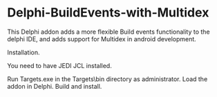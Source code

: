 # Delphi-BuildEvents-with-Multidex

This Delphi addon adds a more flexible Build events functionality to the delphi IDE, and adds support for Multidex in android development.

Installation.

   You need to have JEDI JCL installed.

   Run Targets.exe in the Targets\bin directory as administrator.
   Load the addon in Delphi. Build and install.


